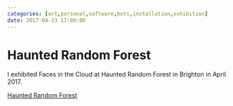 ```yaml
---
categories: [art,personal,software,bots,installation,exhibition]
date: 2017-04-23 17:00:00
---
```


# Haunted Random Forest

I exhibited Faces in the Cloud at Haunted Random Forest in Brighton in April 2017. 

[Haunted Random Forest](https://hauntedrandomforest.tumblr.com/henry)